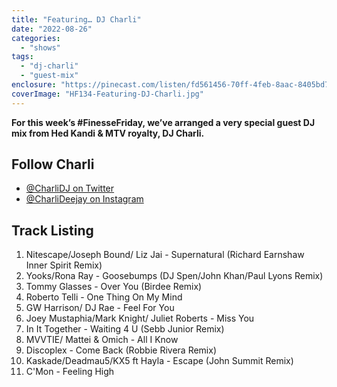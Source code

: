 ```yaml
---
title: "Featuring… DJ Charli"
date: "2022-08-26"
categories: 
  - "shows"
tags: 
  - "dj-charli"
  - "guest-mix"
enclosure: "https://pinecast.com/listen/fd561456-70ff-4feb-8aac-8405bd734b9b.mp3 165102791 audio/mpeg "
coverImage: "HF134-Featuring-DJ-Charli.jpg"
---
```


**For this week’s #FinesseFriday, we’ve arranged a very special guest DJ mix from Hed Kandi & MTV royalty, DJ Charli.**

## Follow Charli

- [@CharliDJ on Twitter](https://twitter.com/CharliDJ)
- [@CharliDeejay on Instagram](https://www.instagram.com/CharliDeejay/)

## Track Listing

1. Nitescape/Joseph Bound/ Liz Jai - Supernatural (Richard Earnshaw Inner Spirit Remix)
2. Yooks/Rona Ray - Goosebumps (DJ Spen/John Khan/Paul Lyons Remix)
3. Tommy Glasses - Over You (Birdee Remix)
4. Roberto Telli - One Thing On My Mind
5. GW Harrison/ DJ Rae - Feel For You
6. Joey Mustaphia/Mark Knight/ Juliet Roberts - Miss You
7. In It Together - Waiting 4 U (Sebb Junior Remix)
8. MVVTIE/ Mattei & Omich - All I Know
9. Discoplex - Come Back (Robbie Rivera Remix)
10. Kaskade/Deadmau5/KX5 ft Hayla - Escape (John Summit Remix)
11. C'Mon - Feeling High
